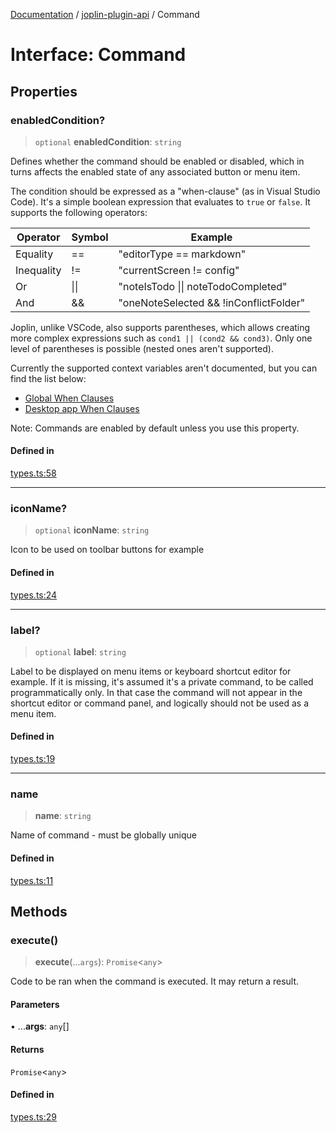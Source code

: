 [Documentation](../../packages.md) / [joplin-plugin-api](../index.md) / Command

# Interface: Command

## Properties

### enabledCondition?

> `optional` **enabledCondition**: `string`

Defines whether the command should be enabled or disabled, which in turns
affects the enabled state of any associated button or menu item.

The condition should be expressed as a "when-clause" (as in Visual Studio
Code). It's a simple boolean expression that evaluates to `true` or
`false`. It supports the following operators:

| Operator   | Symbol | Example                                |
| ---------- | ------ | -------------------------------------- |
| Equality   | ==     | "editorType == markdown"               |
| Inequality | !=     | "currentScreen != config"              |
| Or         | \|\|   | "noteIsTodo \|\| noteTodoCompleted"    |
| And        | &&     | "oneNoteSelected && !inConflictFolder" |

Joplin, unlike VSCode, also supports parentheses, which allows creating
more complex expressions such as `cond1 || (cond2 && cond3)`. Only one
level of parentheses is possible (nested ones aren't supported).

Currently the supported context variables aren't documented, but you can
find the list below:

- [Global When Clauses](https://github.com/laurent22/joplin/blob/dev/packages/lib/services/commands/stateToWhenClauseContext.ts)
- [Desktop app When Clauses](https://github.com/laurent22/joplin/blob/dev/packages/app-desktop/services/commands/stateToWhenClauseContext.ts)

Note: Commands are enabled by default unless you use this property.

#### Defined in

[types.ts:58](https://github.com/rxliuli/joplin-utils/blob/2bc4cdf0126f9cf3a3dcc1c3f49a6f42208c3387/packages/joplin-plugin-api/src/types.ts#L58)

---

### iconName?

> `optional` **iconName**: `string`

Icon to be used on toolbar buttons for example

#### Defined in

[types.ts:24](https://github.com/rxliuli/joplin-utils/blob/2bc4cdf0126f9cf3a3dcc1c3f49a6f42208c3387/packages/joplin-plugin-api/src/types.ts#L24)

---

### label?

> `optional` **label**: `string`

Label to be displayed on menu items or keyboard shortcut editor for example.
If it is missing, it's assumed it's a private command, to be called programmatically only.
In that case the command will not appear in the shortcut editor or command panel, and logically
should not be used as a menu item.

#### Defined in

[types.ts:19](https://github.com/rxliuli/joplin-utils/blob/2bc4cdf0126f9cf3a3dcc1c3f49a6f42208c3387/packages/joplin-plugin-api/src/types.ts#L19)

---

### name

> **name**: `string`

Name of command - must be globally unique

#### Defined in

[types.ts:11](https://github.com/rxliuli/joplin-utils/blob/2bc4cdf0126f9cf3a3dcc1c3f49a6f42208c3387/packages/joplin-plugin-api/src/types.ts#L11)

## Methods

### execute()

> **execute**(...`args`): `Promise`\<`any`\>

Code to be ran when the command is executed. It may return a result.

#### Parameters

• ...**args**: `any`[]

#### Returns

`Promise`\<`any`\>

#### Defined in

[types.ts:29](https://github.com/rxliuli/joplin-utils/blob/2bc4cdf0126f9cf3a3dcc1c3f49a6f42208c3387/packages/joplin-plugin-api/src/types.ts#L29)
